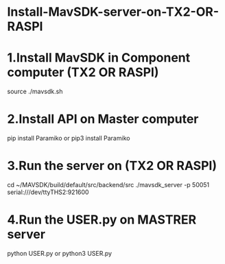 # Install-MavSDK-server-on-TX2-OR-RASPI

# 1.Install MavSDK in Component computer (TX2 OR RASPI)
  source ./mavsdk.sh
# 2.Install API on Master computer
  pip install Paramiko
  or pip3 install Paramiko
# 3.Run the server on (TX2 OR RASPI)
  cd ~/MAVSDK/build/default/src/backend/src
  ./mavsdk_server -p 50051 serial:///dev/ttyTHS2:921600
# 4.Run the USER.py on MASTRER server 
  python USER.py
  or python3 USER.py

